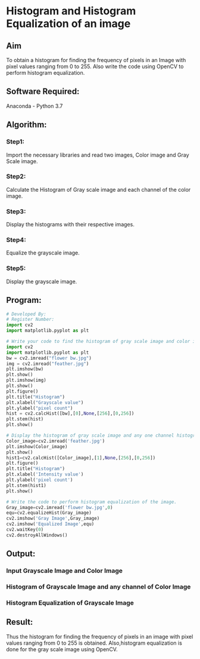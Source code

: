 # Histogram and Histogram Equalization of an image
## Aim
To obtain a histogram for finding the frequency of pixels in an Image with pixel values ranging from 0 to 255. Also write the code using OpenCV to perform histogram equalization.

## Software Required:
Anaconda - Python 3.7

## Algorithm:
### Step1:
Import the necessary libraries and read two images, Color image and Gray Scale image.

### Step2:
Calculate the Histogram of Gray scale image and each channel of the color image.

### Step3:
Display the histograms with their respective images.

### Step4:
Equalize the grayscale image.

### Step5:
Display the grayscale image.

## Program:
```python
# Developed By:
# Register Number:
import cv2
import matplotlib.pyplot as plt

# Write your code to find the histogram of gray scale image and color image channels.
import cv2
import matplotlib.pyplot as plt
bw = cv2.imread("flower bw.jpg")
img = cv2.imread("feather.jpg")
plt.imshow(bw)
plt.show()
plt.imshow(img)
plt.show()
plt.figure()
plt.title("Histogram")
plt.xlabel("Grayscale value")
plt.ylabel("pixel count")
hist = cv2.calcHist([bw],[0],None,[256],[0,256])
plt.stem(hist)
plt.show()

# Display the histogram of gray scale image and any one channel histogram from color image
Color_image=cv2.imread('feather.jpg')
plt.imshow(Color_image)
plt.show()
hist1=cv2.calcHist([Color_image],[1],None,[256],[0,256])
plt.figure()
plt.title("Histogram")
plt.xlabel('Intensity value')
plt.ylabel('pixel count')
plt.stem(hist1)
plt.show()

# Write the code to perform histogram equalization of the image. 
Gray_image=cv2.imread('flower bw.jpg',0)
equ=cv2.equalizeHist(Gray_image)
cv2.imshow('Gray Image',Gray_image)
cv2.imshow('Equalized Image',equ)
cv2.waitKey(0)
cv2.destroyAllWindows()

```
## Output:
### Input Grayscale Image and Color Image


### Histogram of Grayscale Image and any channel of Color Image


### Histogram Equalization of Grayscale Image


## Result: 
Thus the histogram for finding the frequency of pixels in an image with pixel values ranging from 0 to 255 is obtained. Also,histogram equalization is done for the gray scale image using OpenCV.
